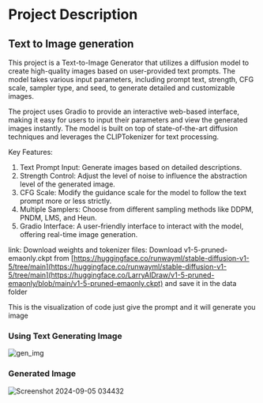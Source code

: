 # Project Description

## Text to Image generation

This project is a Text-to-Image Generator that utilizes a diffusion model to create high-quality images based on user-provided text prompts. The model takes various input parameters, including prompt text, strength, CFG scale, sampler type, and seed, to generate detailed and customizable images.

The project uses Gradio to provide an interactive web-based interface, making it easy for users to input their parameters and view the generated images instantly. The model is built on top of state-of-the-art diffusion techniques and leverages the CLIPTokenizer for text processing.

Key Features:
1. Text Prompt Input: Generate images based on detailed descriptions.
2. Strength Control: Adjust the level of noise to influence the abstraction level of the generated image.
3. CFG Scale: Modify the guidance scale for the model to follow the text prompt more or less strictly.
4. Multiple Samplers: Choose from different sampling methods like DDPM, PNDM, LMS, and Heun.
5. Gradio Interface: A user-friendly interface to interact with the model, offering real-time image generation.

link:
Download weights and tokenizer files:
Download v1-5-pruned-emaonly.ckpt from [https://huggingface.co/runwayml/stable-diffusion-v1-5/tree/main](https://huggingface.co/runwayml/stable-diffusion-v1-5/tree/main](https://huggingface.co/LarryAIDraw/v1-5-pruned-emaonly/blob/main/v1-5-pruned-emaonly.ckpt) and save it in the data folder

This is the visualization of code just give the prompt and it will generate you image
### Using Text Generating Image
![gen_img](https://github.com/user-attachments/assets/9e0156f5-5bd4-4283-8fe7-0cbec60c8c20)

### Generated Image
![Screenshot 2024-09-05 034432](https://github.com/user-attachments/assets/c7ff1326-312f-4763-975f-8225391734b9)

